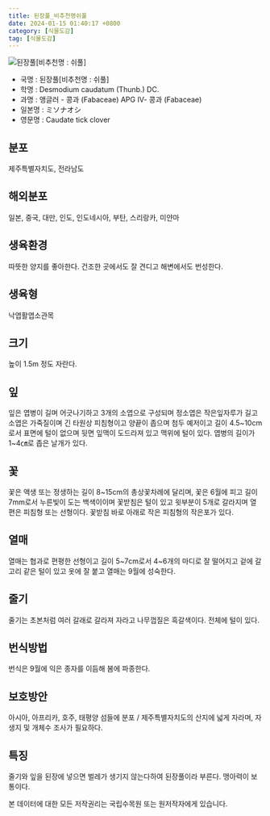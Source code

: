 ```yaml
---
title: 된장풀_비추천명쉬풀
date: 2024-01-15 01:40:17 +0800
category: [식물도감]
tag: [식물도감]
---
```




![된장풀[비추천명 : 쉬풀]](/fileUpload/plants/basic/Leguminosae/Desmodium/1905/1_th2.JPG)
- 국명 : 된장풀[비추천명 : 쉬풀]
- 학명 : Desmodium caudatum (Thunb.) DC.
- 과명 : 앵글러 - 콩과 (Fabaceae) APG Ⅳ- 콩과 (Fabaceae)
- 일본명 : ミソナオシ
- 영문명 : Caudate tick clover


## 분포
제주특별자치도, 전라남도
## 해외분포
일본, 중국, 대만, 인도, 인도네시아, 부탄, 스리랑카, 미얀마
## 생육환경
따뜻한 양지를 좋아한다. 건조한 곳에서도 잘 견디고 해변에서도 번성한다.
## 생육형
낙엽활엽소관목
## 크기
높이 1.5m 정도 자란다.
## 잎
잎은 엽병이 길며 어긋나기하고 3개의 소엽으로 구성되며 정소엽은 작은잎자루가 길고 소엽은 가죽질이며 긴 타원상 피침형이고 양끝이 좁으며 첨두 예저이고 길이 4.5~10cm로서 표면에 털이 없으며 뒷면 잎맥이 도드라져 있고 맥위에 털이 있다. 엽병의 길이가 1~4㎝로 좁은 날개가 있다.
## 꽃
꽃은 액생 또는 정생하는 길이 8~15cm의 총상꽃차례에 달리며, 꽃은 6월에 피고 길이 7mm로서 누른빛이 도는 백색이이며 꽃받침은 털이 있고 윗부분이 5개로 갈라지며 열편은 피침형 또는 선형이다. 꽃받침 바로 아래로 작은 피침형의 작은포가 있다.
## 열매
열매는 협과로 편평한 선형이고 길이 5~7cm로서 4~6개의 마디로 잘 떨어지고  겉에 갈고리 같은 털이 있고 옷에 잘 붙고 열매는 9월에 성숙한다.
## 줄기
줄기는 초본처럼 여러 갈래로 갈라져 자라고 나무껍질은 흑갈색이다. 전체에 털이 있다.
## 번식방법
번식은 9월에 익은 종자를 이듬해 봄에 파종한다.
## 보호방안
아시아, 아프리카, 호주, 태평양 섬들에 분포 / 제주특별자치도의 산지에 넓게 자라며, 자생지 및 개체수 조사가 필요하다.
## 특징
줄기와 잎을 된장에 넣으면 벌레가 생기지 않는다하여 된장풀이라 부른다. 맹아력이 보통이다.






본 데이터에 대한 모든 저작권리는 국립수목원 또는 원저작자에게 있습니다.
